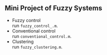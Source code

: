 ## Mini Project of Fuzzy Systems
+ Fuzzy control  
run `fuzzy_control_.m`.
+ Conventional control  
run `conventional_control.m`.
+ Clustering  
run `fuzzy_clustering.m`.

